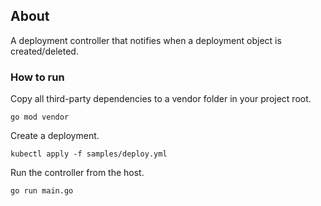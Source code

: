 ## About
A deployment controller that notifies when a deployment object is created/deleted.

### How to run
Copy all third-party dependencies to a vendor folder in your project root.
```
go mod vendor
```
Create a deployment.
```
kubectl apply -f samples/deploy.yml
```
Run the controller from the host.
```
go run main.go
```